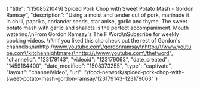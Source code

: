 {
    "title": "[1508521049] Spiced Pork Chop with Sweet Potato Mash - Gordon Ramsay",
    "description": "Using a moist and tender cut of pork, marinade it in chilli, paprika, coriander seeds, star anise, garlic and thyme. The sweet potato mash with garlic and shallots is the perfect accompaniment. Mouth watering.\nFrom Gordon Ramsay's The F Word\nSubscribe for weekly cooking videos. \n\nIf you liked this clip check out the rest of Gordon's channels:\n\nhttp:\/\/www.youtube.com\/gordonramsay\nhttp:\/\/www.youtube.com\/kitchennightmares\nhttp:\/\/www.youtube.com\/thefword",
    "channelid": "123179143",
    "videoid": "123179063",
    "date_created": "1459184400",
    "date_modified": "1508373255",
    "type": "captivate",
    "layout": "channelVideo",
    "url": "\/food-network\/spiced-pork-chop-with-sweet-potato-mash-gordon-ramsay\/123179143-123179063"
}